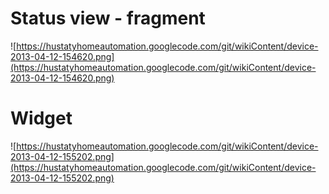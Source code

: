 # Status view - fragment #

![https://hustatyhomeautomation.googlecode.com/git/wikiContent/device-2013-04-12-154620.png](https://hustatyhomeautomation.googlecode.com/git/wikiContent/device-2013-04-12-154620.png)

# Widget #

![https://hustatyhomeautomation.googlecode.com/git/wikiContent/device-2013-04-12-155202.png](https://hustatyhomeautomation.googlecode.com/git/wikiContent/device-2013-04-12-155202.png)